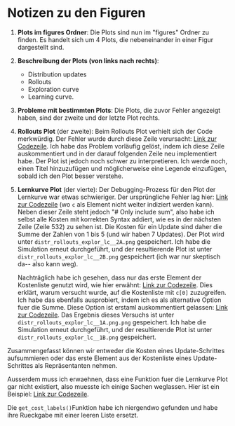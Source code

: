 # Notizen zu den Figuren

1. **Plots im figures Ordner**:
   Die Plots sind nun im "figures" Ordner zu finden. Es handelt sich um 4 Plots, die nebeneinander in einer Figur dargestellt sind.

2. **Beschreibung der Plots (von links nach rechts)**:
   - Distribution updates
   - Rollouts
   - Exploration curve
   - Learning curve.

3. **Probleme mit bestimmten Plots**:
   Die Plots, die zuvor Fehler angezeigt haben, sind der zweite und der letzte Plot rechts.

4. **Rollouts Plot** (der zweite):
   Beim Rollouts Plot verhielt sich der Code merkwürdig. Der Fehler wurde durch diese Zeile verursacht: [Link zur Codezeile](https://scm.cms.hu-berlin.de/adapt/teaching/ws23-smlr/g4-user_feedback/-/blob/main/dmpbbo/bbo_of_dmps/LearningSessionTask.py?ref_type=heads#L143).
   Ich habe das Problem vorläufig gelöst, indem ich diese Zeile auskommentiert und in der darauf folgenden Zeile neu implementiert habe. Der Plot ist jedoch noch schwer zu interpretieren. Ich werde noch, einen Titel hinzuzufügen und möglicherweise eine Legende einzufügen, sobald ich den Plot besser verstehe.

5. **Lernkurve Plot** (der vierte):
   Der Debugging-Prozess für den Plot der Lernkurve war etwas schwieriger. Der ursprüngliche Fehler lag hier: [Link zur Codezeile](https://scm.cms.hu-berlin.de/adapt/teaching/ws23-smlr/g4-user_feedback/-/blob/main/dmpbbo/bbo/LearningSession.py?ref_type=heads#L531) (wo `c` als Element nicht weiter indiziert werden kann). Neben dieser Zeile steht jedoch "# Only include sum", also habe ich selbst alle Kosten mit korrekten Syntax addiert, wie es in der nächsten Zeile (Zeile 532) zu sehen ist.
   Die Kosten für ein Update sind daher die Summe der Zahlen von 1 bis 5 (und wir haben 7 Updates). Der Plot wird unter `distr_rollouts_explor_lc__2A.png` gespeichert. Ich habe die Simulation erneut durchgeführt, und der resultierende Plot ist unter `distr_rollouts_explor_lc__2B.png` gespeichert (ich war nur skeptisch da-- also kann weg).

   Nachträglich habe ich gesehen, dass nur das erste Element der Kostenliste genutzt wird, wie hier erwähnt: [Link zur Codezeile](https://scm.cms.hu-berlin.de/adapt/teaching/ws23-smlr/g4-user_feedback/-/blob/main/dmpbbo/bbo/LearningSession.py?ref_type=heads#L489).
   Dies erklärt, warum versucht wurde, auf die Kostenliste mit `c[0]` zuzugreifen. Ich habe das ebenfalls ausprobiert, indem ich es als alternative Option fuer die Summe. Diese Option ist erstaml auskommentiert gelassen: [Link zur Codezeile](https://scm.cms.hu-berlin.de/adapt/teaching/ws23-smlr/g4-user_feedback/-/blob/main/dmpbbo/bbo/LearningSession.py?ref_type=heads#L533).
   Das Ergebnis dieses Versuchs ist unter `distr_rollouts_explor_lc__1A.png.png` gespeichert. Ich habe die Simulation erneut durchgeführt, und der resultierende Plot ist unter `distr_rollouts_explor_lc__1B.png` gespeichert.


Zusammengefasst können wir entweder die Kosten eines Update-Schrittes aufsummieren oder das erste Element aus der Kostenliste eines Update-Schrittes als Repräsentanten nehmen.

Ausserdem muss ich erwaehnen, dass eine Funktion fuer die Lernkurve Plot gar nicht existiert, also muesste ich einige Sachen weglassen. Hier ist ein Beispiel: [Link zur Codezeile](https://scm.cms.hu-berlin.de/adapt/teaching/ws23-smlr/g4-user_feedback/-/blob/main/dmpbbo/bbo/LearningSession.py?ref_type=heads#L507).

Die `get_cost_labels()`Funktion habe ich niergendwo gefunden und habe ihre Rueckgabe mit einer leeren Liste ersetzt.